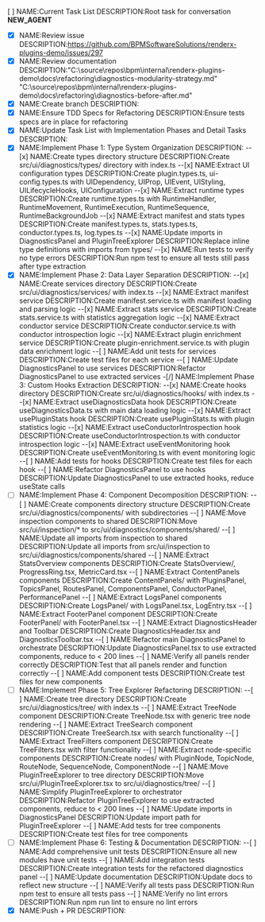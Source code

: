 [ ] NAME:Current Task List DESCRIPTION:Root task for conversation __NEW_AGENT__
-[x] NAME:Review issue DESCRIPTION:https://github.com/BPMSoftwareSolutions/renderx-plugins-demo/issues/297
-[x] NAME:Review documentation DESCRIPTION:"C:\source\repos\bpm\internal\renderx-plugins-demo\docs\refactoring\diagnostics-modularity-strategy.md"
"C:\source\repos\bpm\internal\renderx-plugins-demo\docs\refactoring\diagnostics-before-after.md"
-[x] NAME:Create branch DESCRIPTION:
-[x] NAME:Ensure TDD Specs for Refactoring DESCRIPTION:Ensure tests specs are in place for refactoring
-[x] NAME:Update Task List with Implementation Phases and Detail Tasks DESCRIPTION:
-[x] NAME:Implement Phase 1: Type System Organization DESCRIPTION:
--[x] NAME:Create types directory structure DESCRIPTION:Create src/ui/diagnostics/types/ directory with index.ts
--[x] NAME:Extract UI configuration types DESCRIPTION:Create plugin.types.ts, ui-config.types.ts with UIDependency, UIProp, UIEvent, UIStyling, UILifecycleHooks, UIConfiguration
--[x] NAME:Extract runtime types DESCRIPTION:Create runtime.types.ts with RuntimeHandler, RuntimeMovement, RuntimeExecution, RuntimeSequence, RuntimeBackgroundJob
--[x] NAME:Extract manifest and stats types DESCRIPTION:Create manifest.types.ts, stats.types.ts, conductor.types.ts, log.types.ts
--[x] NAME:Update imports in DiagnosticsPanel and PluginTreeExplorer DESCRIPTION:Replace inline type definitions with imports from types/
--[x] NAME:Run tests to verify no type errors DESCRIPTION:Run npm test to ensure all tests still pass after type extraction
-[x] NAME:Implement Phase 2: Data Layer Separation DESCRIPTION:
--[x] NAME:Create services directory DESCRIPTION:Create src/ui/diagnostics/services/ with index.ts
--[x] NAME:Extract manifest service DESCRIPTION:Create manifest.service.ts with manifest loading and parsing logic
--[x] NAME:Extract stats service DESCRIPTION:Create stats.service.ts with statistics aggregation logic
--[x] NAME:Extract conductor service DESCRIPTION:Create conductor.service.ts with conductor introspection logic
--[x] NAME:Extract plugin enrichment service DESCRIPTION:Create plugin-enrichment.service.ts with plugin data enrichment logic
--[ ] NAME:Add unit tests for services DESCRIPTION:Create test files for each service
--[ ] NAME:Update DiagnosticsPanel to use services DESCRIPTION:Refactor DiagnosticsPanel to use extracted services
-[/] NAME:Implement Phase 3: Custom Hooks Extraction DESCRIPTION:
--[x] NAME:Create hooks directory DESCRIPTION:Create src/ui/diagnostics/hooks/ with index.ts
--[x] NAME:Extract useDiagnosticsData hook DESCRIPTION:Create useDiagnosticsData.ts with main data loading logic
--[x] NAME:Extract usePluginStats hook DESCRIPTION:Create usePluginStats.ts with plugin statistics logic
--[x] NAME:Extract useConductorIntrospection hook DESCRIPTION:Create useConductorIntrospection.ts with conductor introspection logic
--[x] NAME:Extract useEventMonitoring hook DESCRIPTION:Create useEventMonitoring.ts with event monitoring logic
--[ ] NAME:Add tests for hooks DESCRIPTION:Create test files for each hook
--[ ] NAME:Refactor DiagnosticsPanel to use hooks DESCRIPTION:Update DiagnosticsPanel to use extracted hooks, reduce useState calls
-[ ] NAME:Implement Phase 4: Component Decomposition DESCRIPTION:
--[ ] NAME:Create components directory structure DESCRIPTION:Create src/ui/diagnostics/components/ with subdirectories
--[ ] NAME:Move inspection components to shared DESCRIPTION:Move src/ui/inspection/* to src/ui/diagnostics/components/shared/
--[ ] NAME:Update all imports from inspection to shared DESCRIPTION:Update all imports from src/ui/inspection to src/ui/diagnostics/components/shared
--[ ] NAME:Extract StatsOverview components DESCRIPTION:Create StatsOverview/, ProgressRing.tsx, MetricCard.tsx
--[ ] NAME:Extract ContentPanels components DESCRIPTION:Create ContentPanels/ with PluginsPanel, TopicsPanel, RoutesPanel, ComponentsPanel, ConductorPanel, PerformancePanel
--[ ] NAME:Extract LogsPanel components DESCRIPTION:Create LogsPanel/ with LogsPanel.tsx, LogEntry.tsx
--[ ] NAME:Extract FooterPanel component DESCRIPTION:Create FooterPanel/ with FooterPanel.tsx
--[ ] NAME:Extract DiagnosticsHeader and Toolbar DESCRIPTION:Create DiagnosticsHeader.tsx and DiagnosticsToolbar.tsx
--[ ] NAME:Refactor main DiagnosticsPanel to orchestrate DESCRIPTION:Update DiagnosticsPanel.tsx to use extracted components, reduce to < 200 lines
--[ ] NAME:Verify all panels render correctly DESCRIPTION:Test that all panels render and function correctly
--[ ] NAME:Add component tests DESCRIPTION:Create test files for new components
-[ ] NAME:Implement Phase 5: Tree Explorer Refactoring DESCRIPTION:
--[ ] NAME:Create tree directory DESCRIPTION:Create src/ui/diagnostics/tree/ with index.ts
--[ ] NAME:Extract TreeNode component DESCRIPTION:Create TreeNode.tsx with generic tree node rendering
--[ ] NAME:Extract TreeSearch component DESCRIPTION:Create TreeSearch.tsx with search functionality
--[ ] NAME:Extract TreeFilters component DESCRIPTION:Create TreeFilters.tsx with filter functionality
--[ ] NAME:Extract node-specific components DESCRIPTION:Create nodes/ with PluginNode, TopicNode, RouteNode, SequenceNode, ComponentNode
--[ ] NAME:Move PluginTreeExplorer to tree directory DESCRIPTION:Move src/ui/PluginTreeExplorer.tsx to src/ui/diagnostics/tree/
--[ ] NAME:Simplify PluginTreeExplorer to orchestrator DESCRIPTION:Refactor PluginTreeExplorer to use extracted components, reduce to < 200 lines
--[ ] NAME:Update imports in DiagnosticsPanel DESCRIPTION:Update import path for PluginTreeExplorer
--[ ] NAME:Add tests for tree components DESCRIPTION:Create test files for tree components
-[ ] NAME:Implement Phase 6: Testing & Documentation DESCRIPTION:
--[ ] NAME:Add comprehensive unit tests DESCRIPTION:Ensure all new modules have unit tests
--[ ] NAME:Add integration tests DESCRIPTION:Create integration tests for the refactored diagnostics panel
--[ ] NAME:Update documentation DESCRIPTION:Update docs to reflect new structure
--[ ] NAME:Verify all tests pass DESCRIPTION:Run npm test to ensure all tests pass
--[ ] NAME:Verify no lint errors DESCRIPTION:Run npm run lint to ensure no lint errors
-[x] NAME:Push + PR DESCRIPTION: